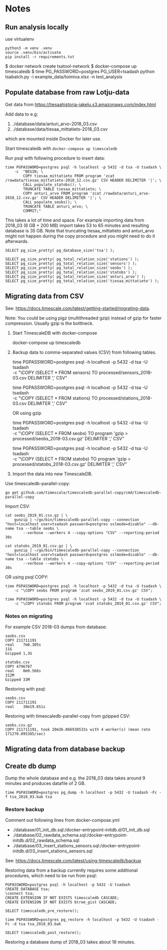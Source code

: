 
# Notes

## Run analysis locally

use virtualenv

    python3 -m venv .venv
    source .venv/bin/activate
    pip install -r requirements.txt

$ docker network create tsatool-network
$ docker-compose up timescaledb
$ time PG_PASSWORD=postgres PG_USER=tsadash python tsabatch.py -i example_data/toimiva.xlsx -n test_analysis

## Populate database from raw Lotju-data

Get data from <https://tiesaahistoria-jakelu.s3.amazonaws.com/index.html>

Add data to e.g:

1. ./database/data/anturi_arvo-2018_03.csv
1. ./database/data/tiesaa_mittatieto-2018_03.csv

which are mounted inside Docker for later use.

Start timescaledb with `docker-compose up timescaledb`

Run psql with following procedure to insert data:

    time PGPASSWORD=postgres psql -h localhost -p 5432 -d tsa -U tsadash \
        -c  "BEGIN; \
            COPY tiesaa_mittatieto FROM program 'zcat /rawdata/tiesaa_mittatieto-2018_12.csv.gz' CSV HEADER DELIMITER '|'; \
            CALL populate_statobs(); \
            TRUNCATE TABLE tiesaa_mittatieto; \
            COPY anturi_arvo FROM program 'zcat /rawdata/anturi_arvo-2018_12.csv.gz' CSV HEADER DELIMITER '|'; \
            CALL populate_seobs(); \
            TRUNCATE TABLE anturi_arvo; \
            COMMIT;"

This takes a lot of time and space.
For example importing data from 2018_03 (6 GB + 200 MB) import takes 53 to 65 minutes and resulting database is 35 GB.
Note that truncating tiesaa_mittatieto and anturi_arvo might not happen during the copy procedure and you might need to do it afterwards.

    SELECT pg_size_pretty( pg_database_size('tsa') );

    SELECT pg_size_pretty( pg_total_relation_size('stations') );
    SELECT pg_size_pretty( pg_total_relation_size('sensors') );
    SELECT pg_size_pretty( pg_total_relation_size('seobs') );
    SELECT pg_size_pretty( pg_total_relation_size('statobs') );
    SELECT pg_size_pretty( pg_total_relation_size('anturi_arvo') );
    SELECT pg_size_pretty( pg_total_relation_size('tiesaa_mittatieto') );

## Migrating data from CSV

See: <https://docs.timescale.com/latest/getting-started/migrating-data>.

Note: You could be using pigz (multithreaded gzip) instead of gzip for faster compression. Usually gzip is the bottlneck.

1. Start TimescaleDB with docker-compose

    docker-compose up timescaledb

1. Backup data to comma-separated values (CSV) from following tables.

    time PGPASSWORD=postgres psql -h localhost -p 5432 -d tsa -U tsadash \
            -c  "\COPY (SELECT * FROM sensors) TO processed/sensors_2018-03.csv DELIMITER ',' CSV"

    time PGPASSWORD=postgres psql -h localhost -p 5432 -d tsa -U tsadash \
            -c  "\COPY (SELECT * FROM stations) TO processed/stations_2018-03.csv DELIMITER ',' CSV"

    OR using gzip

    time PGPASSWORD=postgres psql -h localhost -p 5432 -d tsa -U tsadash \
            -c  "\COPY (SELECT * FROM seobs) TO program 'gzip > processed/seobs_2018-03.csv.gz' DELIMITER ',' CSV"

    time PGPASSWORD=postgres psql -h localhost -p 5432 -d tsa -U tsadash \
            -c  "\COPY (SELECT * FROM statobs) TO program 'gzip > processed/statobs_2018-03.csv.gz' DELIMITER ',' CSV"

1. Import the data into new TimescaleDB.

Use timescaledb-parallel-copy:

    go get github.com/timescale/timescaledb-parallel-copy/cmd/timescaledb-parallel-copy

Import CSV:

    cat seobs_2019_01.csv.gz | \
        gunzip | ~/go/bin/timescaledb-parallel-copy --connection "host=localhost user=tsadash password=postgres sslmode=disable" --db-name tsa --table seobs \
            --verbose --workers 4 --copy-options "CSV" --reporting-period 30s

    cat statobs_2019_01.csv.gz | \
        gunzip | ~/go/bin/timescaledb-parallel-copy --connection "host=localhost user=tsadash password=postgres sslmode=disable" --db-name tsa --table statobs \
            --verbose --workers 4 --copy-options "CSV" --reporting-period 30s

OR using psql COPY:

    time PGPASSWORD=postgres psql -h localhost -p 5432 -d tsa -U tsadash \
        -c "\COPY seobs FROM program 'zcat seobs_2019_01.csv.gz' CSV";

    time PGPASSWORD=postgres psql -h localhost -p 5432 -d tsa -U tsadash \
        -c "\COPY statobs FROM program 'zcat statobs_2019_01.csv.gz' CSV";

### Notes on migrating

For example CSV 2018-03 dumps from database:

    seobs.csv
    COPY 211711191
    real	7m0.305s
    11G
    Gzipped 1,3G

    statobs.csv
    COPY 4796787
    real	0m9.566s
    312M
    Gzipped 33M

Restoring with psql:

    seobs.csv
    COPY 211711191
    real	38m19.651s

Restoring with timescaledb-parallel-copy from gzipped CSV:

    seobs.csv.gz
    COPY 211711191, took 20m36.066938533s with 4 worker(s) (mean rate 171278.095385/sec)

## Migrating data from database backup

## Create db dump

Dump the whole database and e.g. the 2018_03 data takes around 9 minutes and produces datafile of 2 GB.

    time PGPASSWORD=postgres pg_dump -h localhost -p 5432 -U tsadash -Fc -f tsa_2018_03.bak tsa

### Restore backup

Comment out following lines from docker-compose.yml

- ./database/01_init_db.sql:/docker-entrypoint-initdb.d/01_init_db.sql
- ./database/02_rawdata_schema.sql:/docker-entrypoint-initdb.d/02_rawdata_schema.sql
- ./database/03_insert_stations_sensors.sql:/docker-entrypoint-initdb.d/03_insert_stations_sensors.sql

See: <https://docs.timescale.com/latest/using-timescaledb/backup>

Restoring data from a backup currently requires some additional procedures, which need to be run from psql:

    PGPASSWORD=postgres psql -h localhost -p 5432 -U tsadash
    CREATE DATABASE tsa;
    \connect tsa;
    CREATE EXTENSION IF NOT EXISTS timescaledb CASCADE;
    CREATE EXTENSION IF NOT EXISTS btree_gist CASCADE;

    SELECT timescaledb_pre_restore();

    time PGPASSWORD=postgres pg_restore -h localhost -p 5432 -U tsadash -Fc -d tsa tsa_2018_03.bak

    SELECT timescaledb_post_restore();

Restoring a database dump of 2018_03 takes about 18 minutes.
